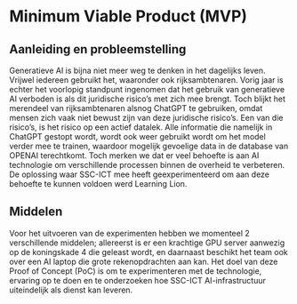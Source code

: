 # Minimum Viable Product (MVP)

## Aanleiding en probleemstelling
Generatieve AI is bijna niet meer weg te denken in het dagelijks leven. Vrijwel iedereen gebruikt het, waaronder ook rijksambtenaren. Vorig jaar is echter het voorlopig standpunt ingenomen dat het gebruik van generatieve AI verboden is als dit juridische risico’s met zich mee brengt. Toch blijkt het merendeel van rijksambtenaren alsnog ChatGPT te gebruiken, omdat mensen zich vaak niet bewust zijn van deze juridische risico’s. Een van die risico’s, is het risico op een actief datalek. Alle informatie die namelijk in ChatGPT gestopt wordt, wordt ook weer gebruikt wordt om het model verder mee te trainen, waardoor mogelijk gevoelige data in de database van OPENAI terechtkomt. Toch merken we dat er veel behoefte is aan AI technologie om verschillende processen binnen de overheid te verbeteren. De oplossing waar SSC-ICT mee heeft geexperimenteerd om aan deze behoefte te kunnen voldoen werd Learning Lion. 

## Middelen 
Voor het uitvoeren van de experimenten hebben we momenteel 2 verschillende middelen; allereerst is er een krachtige GPU server aanwezig op de koningskade 4 die geleast wordt, en daarnaast beschikt het team ook over een AI laptop die grote rekenopdrachten aan kan. Het doel van deze Proof of Concept (PoC) is om te experimenteren met de technologie, ervaring op te doen en te onderzoeken hoe SSC-ICT AI-infrastructuur uiteindelijk als dienst kan leveren. 
